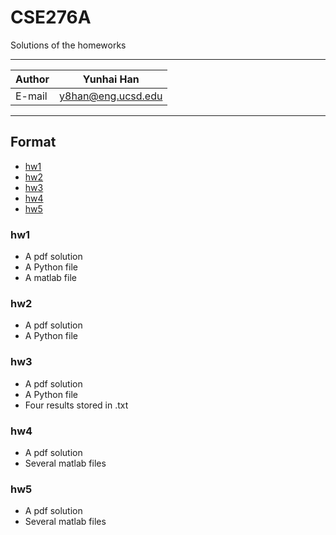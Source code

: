 # CSE276A
Solutions of the homeworks
****
	
|Author|Yunhai Han|
|---|---
|E-mail|y8han@eng.ucsd.edu

****
## Format
* [hw1](#hw1)
* [hw2](#hw2)
* [hw3](#hw3)
* [hw4](#hw4)
* [hw5](#hw5)

### hw1
* A pdf solution
* A Python file
* A matlab file

### hw2
* A pdf solution
* A Python file

### hw3
* A pdf solution
* A Python file
* Four results stored in .txt

### hw4
* A pdf solution
* Several matlab files

### hw5
* A pdf solution
* Several matlab files



